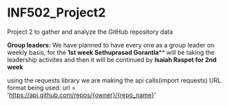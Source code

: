 # INF502_Project2
Project 2 to gather and analyze the GitHub repository data

**Group leaders:**
  We have planned to have every one as a group leader on weekly basis, for the **1st week Sethuprasad Gorantla**** will be taking the leadership activites and then it will be continued by **Isaiah Raspet for 2nd week**

using the requests library we are making the api calls(import requests)
URL format being used:   url = 'https://api.github.com/repos/{owner}/{repo_name}'
